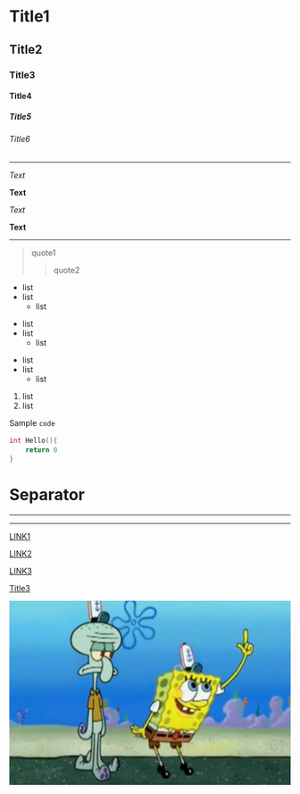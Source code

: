 # Title1
## Title2
### Title3
#### Title4
##### Title5
###### Title6

---

*Text*

**Text**

_Text_

__Text__

---

> quote1
>> quote2

* list
* list
    * list

- list
- list
    - list

+ list
+ list
    + list

1. list
2. list

Sample `code`


```C
int Hello(){
    return 0
}
```

Separator
===
***
---

[LINK1](https://www.google.com)

[LINK2][1]

[LINK3][]

[Title3](#Title3)

![Image](./封面測試.png)

[1]: https://www.google.com "google"
[Link3]: https://www.google.com "google"